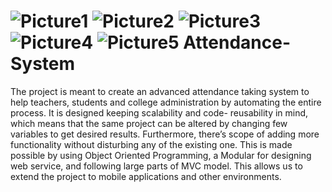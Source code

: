 ![Picture1](https://user-images.githubusercontent.com/89182004/165997220-a615b828-3b25-4ddb-bbd2-c2b90f6e375a.png)
![Picture2](https://user-images.githubusercontent.com/89182004/165997241-6b09c7c2-594b-40df-a1df-6da6db149f4c.png)
![Picture3](https://user-images.githubusercontent.com/89182004/165997246-98207e20-f7f7-4087-b71f-b4b91bfd2604.png)
![Picture4](https://user-images.githubusercontent.com/89182004/165997251-8616ab41-5773-4306-b90d-3c76580cb4bc.png)
![Picture5](https://user-images.githubusercontent.com/89182004/165997257-91ee46b0-4476-4f6e-9c4d-bc97187ada65.png)
Attendance-System
=================

The project is meant to create an advanced attendance taking system to help teachers, 
students and college administration by automating the entire process. It is designed keeping 
scalability and code- reusability in mind, which means that the same project can be altered 
by changing few variables to get desired results. Furthermore, there’s scope of adding more 
functionality without disturbing any of the existing one. This is made possible by using 
Object Oriented Programming, a Modular for designing web service, and following large 
parts of MVC model. This allows us to extend the project to mobile applications and other environments.



